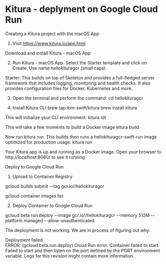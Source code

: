 # Kitura - deplyment on Google Cloud Run


Creating a Kitura project with the macOS App
1) Visit
https://www.kitura.io/app.html

Download and install Kitura - macOS App

2) Run Kitura - macOS App.
Select the Starter template and click on Create.
Use name hellokituragcr (small caps)

Starter: This builds on top of Skeleton and provides a full-fledged server framework that includes logging, monitoring and health checks. It also provides configuration files for Docker, Kubernetes and more.


3) Open the terminal and perform the command:
cd hellokituragcr

4) Install Kitura CLI
brew tap ibm-swift/kitura
brew install kitura

This will initialize your CLI environment:
kitura idt

This will take a few moments to build a Docker image
kitura build

Now run kitura run. This builds then runs a hellokituragcr-swift-run image optimized for production usage.
kitura run

Your Kitura app is up and running as a Docker image. Open your browser to http://localhost:8080/ to see it running

Deploy to Google Cloud Run

1) Upload to Container Registry

gcloud builds submit --tag gcr.io/<my project ID>/hellokituragcr

gcloud container images list

2) Deploy Container to Google Cloud Run  

gcloud beta run deploy --image gcr.io/<my project ID>/hellokituragcr --memory 512M --platform managed --allow-unauthenticated


The deployment is not working. We are in process of figuring out why.

Deployment failed                                                                                                                 
ERROR: (gcloud.beta.run.deploy) Cloud Run error: Container failed to start. Failed to start and then listen on the port defined by the PORT environment variable. Logs for this revision might contain more information.
